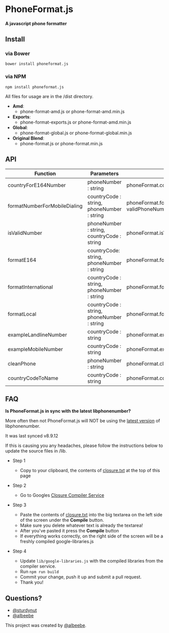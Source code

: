 # PhoneFormat.js

#### A javascript phone formatter

## Install

### via Bower
`bower install phoneformat.js`

### via NPM
`npm install phoneformat.js`

All files for usage are in the /dist directory.

- **Amd**:
  - phone-format-amd.js or phone-format-amd.min.js
- **Exports**:
  - phone-format-exports.js or phone-format-amd.min.js
- **Global**:
  - phone-format-global.js or phone-format-global.min.js
- **Original Blend**:
  - phone-format.js or phone-format.min.js

## API

| Function                     	| Parameters                                 	| Example                                                                  	|   	|   	|
|------------------------------	|--------------------------------------------	|--------------------------------------------------------------------------	|---	|---	|
| countryForE164Number         	| phoneNumber : string                       	| phoneFormat.countryForE164Number(validInternationalPhoneNumber);         	|   	|   	|
| formatNumberForMobileDialing 	| countryCode : string, phoneNumber : string 	| phoneFormat.formatNumberForMobileDialing(countryCode, validPhoneNumber); 	|   	|   	|
| isValidNumber                	| phoneNumber : string, countryCode : string 	| phoneFormat.isValidNumber(validPhoneNumber, countryCode);                	|   	|   	|
| formatE164                   	| countryCode: string, phoneNumber : string  	| phoneFormat.formatE164(countryCode, validPhoneNumber);                   	|   	|   	|
| formatInternational          	| countryCode : string, phoneNumber : string 	| phoneFormat.formatInternational(countryCode, validPhoneNumber);          	|   	|   	|
| formatLocal                  	| countryCode : string, phoneNumber : string 	| phoneFormat.formatLocal(countryCode, validPhoneNumber);                  	|   	|   	|
| exampleLandlineNumber        	| countryCode : string                       	| phoneFormat.exampleLandlineNumber(countryCode);                          	|   	|   	|
| exampleMobileNumber          	| countryCode : string                       	| phoneFormat.exampleMobileNumber(countryCode);                            	|   	|   	|
| cleanPhone                   	| phoneNumber : string                       	| phoneFormat.cleanPhone(validPhoneNumber);                                	|   	|   	|
| countryCodeToName            	| countryCode : string                       	| phoneFormat.countryCodeToName(countryCode);                              	|   	|   	|


## FAQ

**Is PhoneFormat.js in sync with the latest libphonenumber?**

More often then not PhoneFormat.js will NOT be using the [latest version](https://code.google.com/p/libphonenumber/source/browse/#svn%2Ftrunk%2Fjavascript%2Fi18n%2Fphonenumbers) of libphonenumber.

It was last synced v8.9.12

If this is causing you any headaches, please follow the instructions below to update the source files in /lib.

  * Step 1

    * Copy to your clipboard, the contents of [closure.txt](https://github.com/albeebe/phoneformat.js/blob/master/closure.txt) at the top of this page

  * Step 2

    * Go to Googles [Closure Compiler Service](http://closure-compiler.appspot.com/home)

  * Step 3

    * Paste the contents of [closure.txt](https://github.com/albeebe/phoneformat.js/blob/master/closure.txt) into the big textarea on the left side of the screen under the **Compile** button.
    * Make sure you delete whatever text is already the textarea!
    * After you've pasted it press the **Compile** button
    * If everything works correctly, on the right side of the screen will be a freshly compiled google-libraries.js

  * Step 4

    * Update `lib/google-libraries.js` with the compiled libraries from the compiler service.
    * Run `npm run build`
    * Commit your change, push it up and submit a pull request.
    * Thank you!

## Questions?

* [@sturdynut](http://twitter.com/sturdynut)
* [@albeebe](http://twitter.com/albeebe)


This project was created by [@albeebe](http://twitter.com/albeebe).
